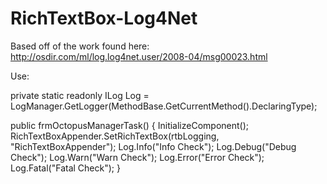 # RichTextBox-Log4Net

Based off of the work found here:
http://osdir.com/ml/log.log4net.user/2008-04/msg00023.html

Use:

private static readonly ILog Log = LogManager.GetLogger(MethodBase.GetCurrentMethod().DeclaringType);

public frmOctopusManagerTask()
{
    InitializeComponent();
    RichTextBoxAppender.SetRichTextBox(rtbLogging, "RichTextBoxAppender");
    Log.Info("Info Check");
    Log.Debug("Debug Check");
    Log.Warn("Warn Check");
    Log.Error("Error Check");
    Log.Fatal("Fatal Check");
}
